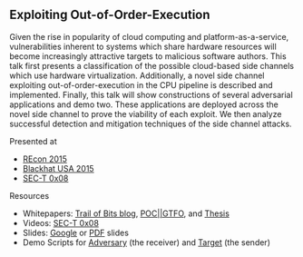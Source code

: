 ## Exploiting Out-of-Order-Execution
Given the rise in popularity of cloud computing and platform-as-a-service, vulnerabilities inherent to systems which share hardware resources will become increasingly attractive targets to malicious software authors. This talk first presents a classification of the possible cloud-based side channels which use hardware virtualization. Additionally, a novel side channel exploiting out-of-order-execution in the CPU pipeline is described and implemented. Finally, this talk will show constructions of several adversarial applications and demo two. These applications are deployed across the novel side channel to prove the viability of each exploit. We then analyze successful detection and mitigation techniques of the side channel attacks.

Presented at

* [REcon 2015](https://recon.cx/2015/schedule/events/29.html)
* [Blackhat USA 2015](https://www.blackhat.com/us-15/briefings.html#exploiting-out-of-order-execution-for-covert-cross-vm-communication)
* [SEC-T 0x08](http://0x08.sec-t.org/schedule/exploiting-out-of-order-execution)

Resources

* Whitepapers: [Trail of Bits blog](http://blog.trailofbits.com/2015/07/21/hardware-side-channels-in-the-cloud), [POC||GTFO](https://www.alchemistowl.org/pocorgtfo/pocorgtfo09.pdf), and [Thesis](thesis.pdf)
* Videos: [SEC-T 0x08](https://www.youtube.com/watch?v=RQdm-5k6AA4)
* Slides: [Google](https://docs.google.com/presentation/d/1T0QwPn8c_kLTW8WGQ6TApIFzg8A5ZvTFntk7fc4v9mA/embed?start=false&amp;loop=false&amp;delayms=60000) or [PDF](Exploiting_OoOE.pdf) slides
* Demo Scripts for [Adversary](receiver.py) (the receiver) and [Target](sender.py) (the sender)
